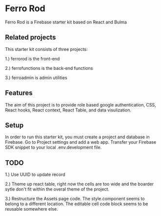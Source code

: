 # Ferro Rod

Ferro Rod is a Firebase starter kit based on React and Bulma

## Related projects

This starter kit consists of three projects:

1.) ferrorod is the front-end

2.) ferrofunctions is the back-end functions

3.) ferroadmin is admin utilities


## Features

The aim of this project is to provide role based google authentication, CSS, React hooks, React context, React Table, and data visulization.

## Setup

In order to run this starter kit, you must create a project and database in Firebase.  Go to Project settings and add a web app.  Transfer your Firebase SDK snippet to your local .env.development file.

## TODO

1.) Use UUID to update record

2.) Theme up react table, right now the cells are too wide and the boarder sytle don't fit within the overal theme of the project.

3.) Restructure the Assets page code. The style.component seems to belong to a different location.  The editable cell code block seems to be reusable somewhere else.


